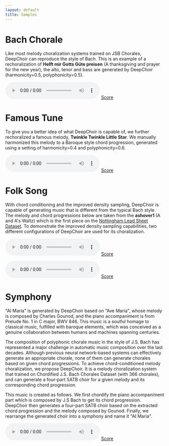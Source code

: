 ```yaml
---
layout: default
title: Samples
---
```


# Bach Chorale

Like most melody choralization systems trained on JSB Chorales, DeepChoir can reproduce the style of Bach. This is an example of a rechoralization of **Helft mir Gotts Güte preisen** (A thanksgiving and prayer for the new year), the alto, tenor and bass are generated by DeepChoir (harmonicity=0.5, polyphonicity=0.5).

<audio id="audio_1" src="samples/chorale/088-h0.5-p-0.5.mp3" type="audio/mpeg" controls controlsList="nodownload">Your browser does not support the audio element.</audio>
<a id="score_1" href="samples/chorale/088-h0.5-p-0.5.pdf" target="_blank">Score</a>

# Famous Tune
To give you a better idea of what DeepChoir is capable of, we further rechoralized a famous melody, **Twinkle Twinkle Little Star**. We manually harmonized this melody to a Baroque style chord progression, generated using a setting of harmonicity=0.4 and polyphonicity=0.6.

<audio id="audio_2" src="samples/famous_tune/little star-h0.4-p0.6.mp3" type="audio/mpeg" controls controlsList="nodownload">Your browser does not support the audio element.</audio>
<a id="score_2" href="samples/famous_tune/little star-h0.4-p0.6.pdf" target="_blank">Score</a>


# Folk Song
With chord conditioning and the improved density sampling, DeepChoir is capable of generating music that is different from the typical Bach style. The melody and chord progressions below are taken from the **ashover1** (A and A's Waltz) which is the first piece on the [Nottingham Lead Sheet Dataset](https://github.com/sander-wood/autoharmonizer). To demonstrate the improved density sampling capabilities, two different configurations of DeepChoir are used for its choralization.

<audio id="audio_3" src="samples/folk_song/ashover1-h0.7-p0.6.mp3" type="audio/mpeg" controls controlsList="nodownload">Your browser does not support the audio element.</audio>
<a id="score_3" href="samples/folk_song/ashover1-h0.7-p0.6.pdf" target="_blank">Score</a>

<audio id="audio_4" src="samples/folk_song/ashover1-h1-p0.mp3" type="audio/mpeg" controls controlsList="nodownload">Your browser does not support the audio element.</audio>
<a id="score_4" href="samples/folk_song/ashover1-h1-p0.pdf" target="_blank">Score</a>

# Symphony

"AI Maria" is generated by DeepChoir based on "Ave Maria", whose melody is composed by Charles Gounod, and the piano accompaniment is from Prelude No. 1 in C major, BWV 846. This music is a soulful homage to classical music, fulfilled with baroque elements, which was conceived as a genuine collaboration between humans and machines spanning centuries.

The composition of polyphonic chorale music in the style of J.S. Bach has represented a major challenge in automatic music composition over the last decades. Although previous neural network-based systems can effectively generate an appropriate chorale, none of them can generate chorales based on given chord progressions. To achieve chord-conditioned melody choralization, we propose DeepChoir. It is a melody choralization system that trained on Chordified J.S. Bach Chorales Dataset (with 366 chorales), and can generate a four-part SATB choir for a given melody and its corresponding chord progression.

This music is created as follows. We first chordify the piano accompaniment part which is composed by J.S Bach to get its chord progression. DeepChoir then generates a four-part SATB choir based on the extracted chord progression and the melody composed by Gounod. Finally, we rearrange the generated choir into a symphony and name it "AI Maria".

<audio id="audio_5" src="samples/symphony/AI Maria.mp3" type="audio/mpeg" controls controlsList="nodownload">Your browser does not support the audio element.</audio>
<a id="score_5" href="samples/symphony/AI Maria.pdf" target="_blank">Score</a>